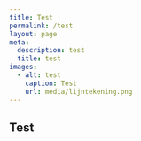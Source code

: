 ```yaml
---
title: Test
permalink: /test
layout: page
meta:
  description: test
  title: test
images:
  - alt: test
    caption: Test
    url: media/lijntekening.png
---
```

## Test
